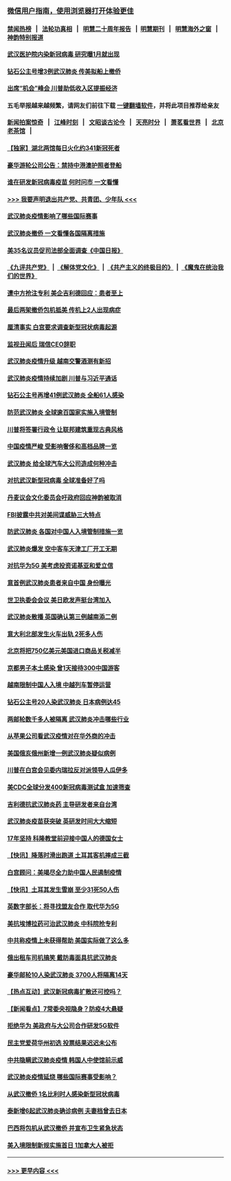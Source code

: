 ### [微信用户指南，使用浏览器打开体验更佳](https://github.com/gfw-breaker/banned-news1/blob/master/indexes/wechat-guide.md?t=0)
#### [禁闻热榜](热点新闻.md?t=0)  &nbsp;&nbsp;|&nbsp;&nbsp; [法轮功真相](https://github.com/gfw-breaker/truth/blob/master/README.md?t=0) &nbsp;&nbsp;|&nbsp;&nbsp; [明慧二十周年报告](https://github.com/gfw-breaker/mh-reports/blob/master/README.md?t=0) &nbsp;&nbsp;|&nbsp;&nbsp;[明慧期刊](https://github.com/gfw-breaker/mh-qikan) &nbsp;&nbsp;|&nbsp;&nbsp; [明慧海外之窗](https://github.com/gfw-breaker/mh-news/blob/master/README.md?t=0) &nbsp;&nbsp;|&nbsp;&nbsp; [神韵特别报道](https://github.com/gfw-breaker/mh-news/blob/master/shenyun.md?t=0)
#### [武汉医护院内染新冠病毒 研究曝1月就出现](../pages/nsc418/n11852928.md?t=02081433) 
#### [钻石公主号增3例武汉肺炎 传美拟船上撤侨](../pages/nsc418/n11853240.md?t=02081433) 
#### [出席“机会”峰会 川普助低收入区提振经济](../pages/nsc418/n11853232.md?t=02081433) 
#### 五毛举报越来越频繁，请网友们前往下载 [一键翻墙软件](https://github.com/gfw-breaker/ssr-accounts)，并将此项目推荐给亲友
#### [新闻拍案惊奇](https://github.com/gfw-breaker/banned-news1/blob/master/pages/link4.md) &nbsp;&nbsp;|&nbsp;&nbsp; [江峰时刻](https://github.com/gfw-breaker/banned-news1/blob/master/pages/link4.md) &nbsp;&nbsp;|&nbsp;&nbsp; [文昭谈古论今](https://github.com/gfw-breaker/banned-news1/blob/master/pages/link4.md) &nbsp;&nbsp;|&nbsp;&nbsp; [天亮时分](https://github.com/gfw-breaker/banned-news1/blob/master/pages/link4.md) &nbsp;&nbsp;|&nbsp;&nbsp; [萧茗看世界](https://github.com/gfw-breaker/banned-news1/blob/master/pages/link4.md) &nbsp;&nbsp;|&nbsp;&nbsp; [北京老茶馆](https://github.com/gfw-breaker/banned-news1/blob/master/pages/link4.md) &nbsp;&nbsp;|&nbsp;&nbsp; 
#### [【独家】湖北两馆每日火化约341新冠死者](../pages/nsc418/n11845444.md?t=02081433) 
#### [豪华游轮公司公告：禁持中港澳护照者登船](../pages/nsc418/n11852761.md?t=02081433) 
#### [谁在研发新冠病毒疫苗 何时问市 一文看懂](../pages/nsc418/n11852840.md?t=02081433) 
#### [>>> 我要声明退出共产党、共青团、少年队 <<<](https://github.com/begood0513/goodnews/blob/master/quit/letter.md) 
#### [武汉肺炎疫情影响了哪些国际赛事](../pages/nsc418/n11852441.md?t=02081433) 
#### [武汉肺炎撤侨 一文看懂各国隔离措施](../pages/nsc418/n11844216.md?t=02081433) 
#### [美35名议员促司法部全面调查《中国日报》](../pages/nsc418/n11852435.md?t=02081433) 
#### [《九评共产党》](https://github.com/begood0513/9ping.md/blob/master/README.md) &nbsp;|&nbsp; [《解体党文化》](../../../../jtdwh.md/blob/master/README.md)  &nbsp;|&nbsp; [《共产主义的终极目的》](../../../../gczydzjmd.md/blob/master/README.md) &nbsp;|&nbsp; [《魔鬼在统治我们的世界》](../../../../mgztzwmdsj.md/blob/master/README.md) 
#### [遭中方抢注专利 美企吉利德回应：患者至上](../pages/nsc418/n11852037.md?t=02081433) 
#### [最后两架撤侨包机抵美 传机上2人出现病症](../pages/nsc418/n11852173.md?t=02081433) 
#### [厘清事实 白宫要求调查新型冠状病毒起源](../pages/nsc418/n11852106.md?t=02081433) 
#### [监视丑闻后 瑞信CEO辞职](../pages/nsc418/n11852127.md?t=02081433) 
#### [武汉肺炎疫情升级 越南交警酒测有新招](../pages/nsc418/n11851632.md?t=02081433) 
#### [武汉肺炎疫情持续加剧 川普与习近平通话](../pages/nsc418/n11851613.md?t=02081433) 
#### [钻石公主号再增41例武汉肺炎 全船61人感染](../pages/nsc418/n11850401.md?t=02081433) 
#### [防范武汉肺炎 全球逾百国家实施入境管制](../pages/nsc418/n11850557.md?t=02081433) 
#### [川普将签署行政令 让联邦建筑重现古典风格](../pages/nsc418/n11850654.md?t=02081433) 
#### [中国疫情严峻 受影响奢侈和高档品牌一览](../pages/nsc418/n11850319.md?t=02081433) 
#### [武汉肺炎 给全球汽车大公司造成何种冲击](../pages/nsc418/n11850056.md?t=02081433) 
#### [对抗武汉新型冠病毒 全球准备好了吗](../pages/nsc418/n11850142.md?t=02081433) 
#### [丹麦议会文化委员会吁政府回应神韵被取消](../pages/nsc418/n11849312.md?t=02081433) 
#### [FBI披露中共对美间谍威胁三大特点](../pages/nsc418/n11849700.md?t=02081433) 
#### [防武汉肺炎 各国对中国人入境管制措施一览](../pages/nsc418/n11838726.md?t=02081433) 
#### [武汉肺炎爆发 空中客车天津工厂开工无期](../pages/nsc418/n11849634.md?t=02081433) 
#### [对抗华为5G 美考虑投资诺基亚和爱立信](../pages/nsc418/n11849510.md?t=02081433) 
#### [意首例武汉肺炎患者来自中国 身份曝光](../pages/nsc418/n11849454.md?t=02081433) 
#### [世卫执委会会议 美日欧发声挺台湾加入](../pages/nsc418/n11849433.md?t=02081433) 
#### [武汉肺炎散播 英国确认第三例越南添二例](../pages/nsc418/n11849439.md?t=02081433) 
#### [意大利北部发生火车出轨 2死多人伤](../pages/nsc418/n11848999.md?t=02081433) 
#### [北京将把750亿美元美国进口商品关税减半](../pages/nsc418/n11848896.md?t=02081433) 
#### [京都男子本土感染 曾1天接待300中国游客](../pages/nsc418/n11848641.md?t=02081433) 
#### [越南限制中国人入境 中越列车暂停运营](../pages/nsc418/n11847844.md?t=02081433) 
#### [钻石公主号20人染武汉肺炎 日本病例达45](../pages/nsc418/n11847823.md?t=02081433) 
#### [两邮轮数千多人被隔离 武汉肺炎冲击哪些行业](../pages/nsc418/n11847456.md?t=02081433) 
#### [从苹果公司看武汉疫情对在华外商的冲击](../pages/nsc418/n11847586.md?t=02081433) 
#### [美国俄亥俄州新增一例武汉肺炎疑似病例](../pages/nsc418/n11847714.md?t=02081433) 
#### [川普在白宫会见委内瑞拉反对派领导人瓜伊多](../pages/nsc418/n11847391.md?t=02081433) 
#### [美CDC全球分发400新冠病毒测试盒 加速筛查](../pages/nsc418/n11847260.md?t=02081433) 
#### [吉利德抗武汉肺炎药 主导研发者来自台湾](../pages/nsc418/n11847064.md?t=02081433) 
#### [武汉肺炎疫苗获突破 英研发时间大大缩短](../pages/nsc418/n11846915.md?t=02081433) 
#### [17年坚持 科隆教堂前迎接中国人的德国女士](../pages/nsc418/n11846781.md?t=02081433) 
#### [【快讯】降落时滑出跑道 土耳其客机摔成三截](../pages/nsc418/n11847021.md?t=02081433) 
#### [白宫顾问：美竭尽全力助中国人民遏制疫情](../pages/nsc418/n11846756.md?t=02081433) 
#### [【快讯】土耳其发生雪崩 至少31死50人伤](../pages/nsc418/n11846680.md?t=02081433) 
#### [英数字部长：将寻找盟友合作 取代华为5G](../pages/nsc418/n11846485.md?t=02081433) 
#### [美抗埃博拉药可治武汉肺炎 中科院抢专利](../pages/nsc418/n11846409.md?t=02081433) 
#### [中共称疫情上未获得帮助 美国实际做了这么多](../pages/nsc418/n11846008.md?t=02081433) 
#### [俄出租车司机搞笑 戴防毒面具抗武汉肺炎](../pages/nsc418/n11845703.md?t=02081433) 
#### [豪华邮轮10人染武汉肺炎 3700人将隔离14天](../pages/nsc418/n11845543.md?t=02081433) 
#### [【热点互动】武汉新冠病毒扩散还可控吗？](../pages/nsc418/n11844750.md?t=02081433) 
#### [【新闻看点】7常委央视隐身？防疫4大悬疑](../pages/nsc418/n11844611.md?t=02081433) 
#### [拒绝华为 美政府与大公司合作研发5G软件](../pages/nsc418/n11844625.md?t=02081433) 
#### [民主党爱荷华州初选 投票结果迟迟未公布](../pages/nsc418/n11844207.md?t=02081433) 
#### [中共隐瞒武汉肺炎疫情 韩国人中使馆前示威](../pages/nsc418/n11844084.md?t=02081433) 
#### [武汉肺炎疫情延烧 哪些国际赛事受影响？](../pages/nsc418/n11843958.md?t=02081433) 
#### [从武汉撤侨 1名比利时人感染新型冠状病毒](../pages/nsc418/n11843977.md?t=02081433) 
#### [泰新增6起武汉肺炎确诊病例 夫妻档曾去日本](../pages/nsc418/n11843900.md?t=02081433) 
#### [巴西将包机从武汉撤侨 并宣布卫生紧急状态](../pages/nsc418/n11843418.md?t=02081433) 
#### [美入境限制新规实施首日 1加拿大人被拒](../pages/nsc418/n11843058.md?t=02081433) 

----
#### [ >>> 更早内容 <<< ](../indexes/nsc418-earlier.md)
